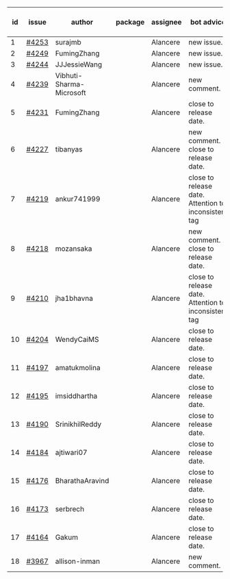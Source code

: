 | id | issue | author | package | assignee | bot advice | created date of issue | target release date | date from target |
| ------ | ------ | ------ | ------ | ------ | ------ | ------ | ------ | :-----: |
| 1 | [#4253](https://github.com/Azure/sdk-release-request/issues/4253) | surajmb |  | Alancere | new issue. | 06-16 | 07-28 |  |
| 2 | [#4249](https://github.com/Azure/sdk-release-request/issues/4249) | FumingZhang |  | Alancere | new issue. | 06-14 | 07-28 |  |
| 3 | [#4244](https://github.com/Azure/sdk-release-request/issues/4244) | JJJessieWang |  | Alancere | new issue. | 06-13 | 07-28 |  |
| 4 | [#4239](https://github.com/Azure/sdk-release-request/issues/4239) | Vibhuti-Sharma-Microsoft |  | Alancere | new comment. | 06-09 | 07-14 |  |
| 5 | [#4231](https://github.com/Azure/sdk-release-request/issues/4231) | FumingZhang |  | Alancere | close to release date.  | 06-09 | 06-23 | 2 |
| 6 | [#4227](https://github.com/Azure/sdk-release-request/issues/4227) | tibanyas |  | Alancere | new comment. close to release date.  | 06-08 | 06-23 | 2 |
| 7 | [#4219](https://github.com/Azure/sdk-release-request/issues/4219) | ankur741999 |  | Alancere | close to release date.  Attention to inconsistent tag | 05-31 | 06-23 | 2 |
| 8 | [#4218](https://github.com/Azure/sdk-release-request/issues/4218) | mozansaka |  | Alancere | new comment. close to release date.  | 05-30 | 06-23 | 2 |
| 9 | [#4210](https://github.com/Azure/sdk-release-request/issues/4210) | jha1bhavna |  | Alancere | close to release date.  Attention to inconsistent tag | 05-29 | 06-23 | 2 |
| 10 | [#4204](https://github.com/Azure/sdk-release-request/issues/4204) | WendyCaiMS |  | Alancere | close to release date.  | 05-25 | 06-23 | 2 |
| 11 | [#4197](https://github.com/Azure/sdk-release-request/issues/4197) | amatukmolina |  | Alancere | close to release date.  | 05-25 | 06-23 | 2 |
| 12 | [#4195](https://github.com/Azure/sdk-release-request/issues/4195) | imsiddhartha |  | Alancere | close to release date.  | 05-25 | 06-23 | 2 |
| 13 | [#4190](https://github.com/Azure/sdk-release-request/issues/4190) | SrinikhilReddy |  | Alancere | close to release date.  | 05-23 | 06-23 | 2 |
| 14 | [#4184](https://github.com/Azure/sdk-release-request/issues/4184) | ajtiwari07 |  | Alancere | close to release date.  | 05-22 | 06-23 | 2 |
| 15 | [#4176](https://github.com/Azure/sdk-release-request/issues/4176) | BharathaAravind |  | Alancere | close to release date.  | 05-18 | 06-23 | 2 |
| 16 | [#4173](https://github.com/Azure/sdk-release-request/issues/4173) | serbrech |  | Alancere | close to release date.  | 05-18 | 06-23 | 2 |
| 17 | [#4164](https://github.com/Azure/sdk-release-request/issues/4164) | Gakum |  | Alancere | close to release date.  | 05-14 | 06-23 | 2 |
| 18 | [#3967](https://github.com/Azure/sdk-release-request/issues/3967) | allison-inman |  | Alancere | new comment. | 03-22 | 04-28 |  |
